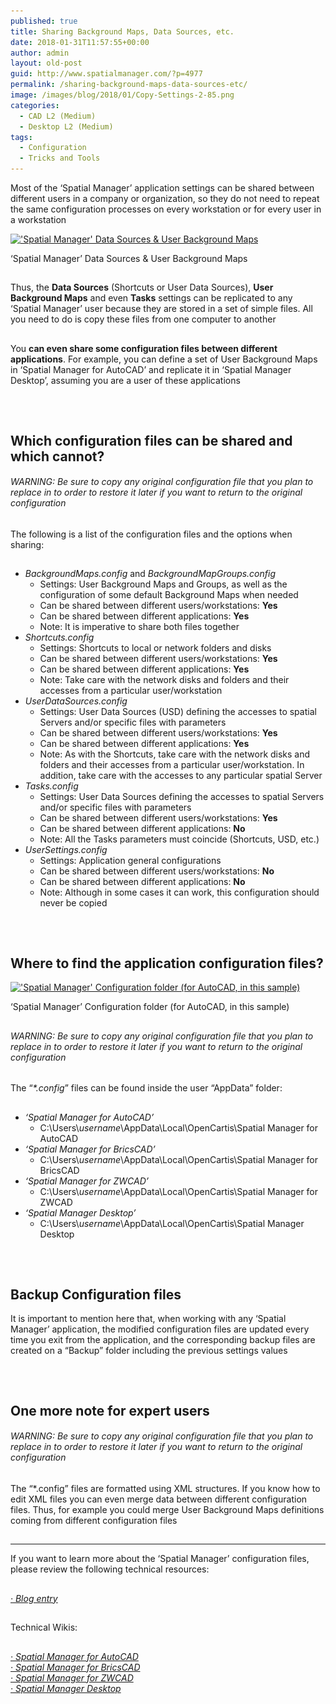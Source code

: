 ```yaml
---
published: true
title: Sharing Background Maps, Data Sources, etc.
date: 2018-01-31T11:57:55+00:00
author: admin
layout: old-post
guid: http://www.spatialmanager.com/?p=4977
permalink: /sharing-background-maps-data-sources-etc/
image: /images/blog/2018/01/Copy-Settings-2-85.png
categories:
  - CAD L2 (Medium)
  - Desktop L2 (Medium)
tags:
  - Configuration
  - Tricks and Tools
---
```

<p>
  Most of the &#8216;Spatial Manager&#8217; application settings can be shared between different users in a company or organization, so they do not need to repeat the same configuration processes on every workstation or for every user in a workstation
</p>

<p>
  <!--more-->
</p>

<div>
  <a href="/images/blog/2018/01/SPM-User-settings.png" target="_blank" rel="nofollow"><img src="/images/blog/2018/01/SPM-User-settings.png" alt="'Spatial Manager' Data Sources & User Background Maps" width="931" height="550" srcset="/images/blog/2018/01/SPM-User-settings.png 931w, /images/blog/2018/01/SPM-User-settings-300x177.png 300w, /images/blog/2018/01/SPM-User-settings-768x454.png 768w, /images/blog/2018/01/SPM-User-settings-624x369.png 624w" sizes="(max-width: 931px) 100vw, 931px" /></a>
  
  <p>
    &#8216;Spatial Manager&#8217; Data Sources & User Background Maps
  </p>
</div>

<h2>
</h2>

<p>
  Thus, the <strong>Data Sources</strong> (Shortcuts or User Data Sources), <strong>User Background Maps</strong> and even <strong>Tasks</strong> settings can be replicated to any &#8216;Spatial Manager&#8217; user because they are stored in a set of simple files. All you need to do is copy these files from one computer to another
</p>

<h2>
</h2>

<p>
  You <strong>can even share some configuration files between different applications</strong>. For example, you can define a set of User Background Maps in &#8216;Spatial Manager for AutoCAD&#8217; and replicate it in &#8216;Spatial Manager Desktop&#8217;, assuming you are a user of these applications
</p>

<h2>
</h2>

&nbsp;

<h2>
  Which configuration files can be shared and which cannot?
</h2>

<h6>
  <em>WARNING: Be sure to copy any original configuration file that you plan to replace in to order to restore it later if you want to return to the original configuration</em>
</h6>

<p>
  The following is a list of the configuration files and the options when sharing:
</p>

<h2>
</h2>

<ul>
  <li>
    <em>BackgroundMaps.config</em> and <em>BackgroundMapGroups.config</em> <ul>
      <li>
        Settings: User Background Maps and Groups, as well as the configuration of some default Background Maps when needed
      </li>
      <li>
        Can be shared between different users/workstations: <strong>Yes</strong>
      </li>
      <li>
        Can be shared between different applications: <strong>Yes</strong>
      </li>
      <li>
        Note: It is imperative to <span>share both files together</span>
      </li>
    </ul>
  </li>
  
  <li>
    <em>Shortcuts.config</em> <ul>
      <li>
        Settings: Shortcuts to local or network folders and disks
      </li>
      <li>
        Can be shared between different users/workstations: <strong>Yes</strong>
      </li>
      <li>
        Can be shared between different applications: <strong>Yes</strong>
      </li>
      <li>
        Note: Take care with the network disks and folders and their accesses from a particular user/workstation
      </li>
    </ul>
  </li>
  
  <li>
    <em>UserDataSources.config</em> <ul>
      <li>
        Settings: User Data Sources (USD) defining the accesses to spatial Servers and/or specific files with parameters
      </li>
      <li>
        Can be shared between different users/workstations: <strong>Yes</strong>
      </li>
      <li>
        Can be shared between different applications: <strong>Yes</strong>
      </li>
      <li>
        Note: As with the Shortcuts, take care with the network disks and folders and their accesses from a particular user/workstation. In addition, take care with the accesses to any particular spatial Server
      </li>
    </ul>
  </li>
  
  <li>
    <em>Tasks.config</em> <ul>
      <li>
        Settings: User Data Sources defining the accesses to spatial Servers and/or specific files with parameters
      </li>
      <li>
        Can be shared between different users/workstations: <strong>Yes</strong>
      </li>
      <li>
        Can be shared between different applications: <strong>No</strong>
      </li>
      <li>
        Note: All the Tasks parameters must coincide (Shortcuts, USD, etc.)
      </li>
    </ul>
  </li>
  
  <li>
    <em>UserSettings.config</em> <ul>
      <li>
        Settings: Application general configurations
      </li>
      <li>
        Can be shared between different users/workstations: <strong>No</strong>
      </li>
      <li>
        Can be shared between different applications: <strong>No</strong>
      </li>
      <li>
        Note: Although in some cases it can work, this configuration <span>should never be copied</span>
      </li>
    </ul>
  </li>
</ul>

<h2>
</h2>

&nbsp;

<h2>
  Where to find the application configuration files?
</h2>

<div>
  <a href="/images/blog/2018/01/SPM-Application-Config-folder.png" target="_blank" rel="nofollow"><img src="/images/blog/2018/01/SPM-Application-Config-folder.png" alt="'Spatial Manager' Configuration folder (for AutoCAD, in this sample)" width="668" height="293" srcset="/images/blog/2018/01/SPM-Application-Config-folder.png 668w, /images/blog/2018/01/SPM-Application-Config-folder-300x132.png 300w, /images/blog/2018/01/SPM-Application-Config-folder-624x274.png 624w" sizes="(max-width: 668px) 100vw, 668px" /></a>
  
  <p>
    &#8216;Spatial Manager&#8217; Configuration folder (for AutoCAD, in this sample)
  </p>
</div>

<h2>
</h2>

<h6>
  <em>WARNING: Be sure to copy any original configuration file that you plan to replace in to order to restore it later if you want to return to the original configuration</em>
</h6>

<h2>
</h2>

<p>
  The &#8220;<em>*.config</em>&#8221; files can be found inside the user &#8220;AppData&#8221; folder:
</p>

<h2>
</h2>

<ul>
  <li>
    <em>&#8216;Spatial Manager for AutoCAD&#8217;</em> <ul>
      <li>
        C:\Users\<span><em>username</em></span>\AppData\Local\OpenCartis\Spatial Manager for AutoCAD
      </li>
    </ul>
  </li>
  
  <li>
    <em>&#8216;Spatial Manager for BricsCAD&#8217;</em> <ul>
      <li>
        C:\Users\<span><em>username</em></span>\AppData\Local\OpenCartis\Spatial Manager for BricsCAD
      </li>
    </ul>
  </li>
  
  <li>
    <em>&#8216;Spatial Manager for ZWCAD&#8217;</em> <ul>
      <li>
        C:\Users\<span><em>username</em></span>\AppData\Local\OpenCartis\Spatial Manager for ZWCAD
      </li>
    </ul>
  </li>
  
  <li>
    <em>&#8216;Spatial Manager Desktop&#8217;</em> <ul>
      <li>
        C:\Users\<span><em>username</em></span>\AppData\Local\OpenCartis\Spatial Manager Desktop
      </li>
    </ul>
  </li>
</ul>

<h2>
</h2>

&nbsp;

<h2>
  Backup Configuration files
</h2>

<p>
  It is important to mention here that, when working with any &#8216;Spatial Manager&#8217; application, the modified configuration files are updated every time you exit from the application, and the corresponding backup files are created on a &#8220;Backup&#8221; folder including the previous settings values
</p>

<h2>
</h2>

&nbsp;

<h2>
  One more note for expert users
</h2>

<h6>
  <em>WARNING: Be sure to copy any original configuration file that you plan to replace in to order to restore it later if you want to return to the original configuration</em>
</h6>

<p>
  The &#8220;*.config&#8221; files are formatted using XML structures. If you know how to edit XML files you can even merge data between different configuration files. Thus, for example you could merge User Background Maps definitions coming from different configuration files
</p>

<h2>
</h2>

* * *

<p>
  If you want to learn more about the &#8216;Spatial Manager&#8217; configuration files, please review the following technical resources:
</p>

<h2>
</h2>

<p>
  <a href="http://www.spatialmanager.com/applications-configuration-files-backup-copy/" target="_blank" rel="nofollow"><em>· Blog entry</em></a>
</p>

<h2>
</h2>

<p>
  Technical Wikis:
</p>

<h2>
</h2>

<p>
  <em><a href="http://wiki.spatialmanager.com/index.php/Spatial_Manager™_for_AutoCAD_-_FAQs:_Interface#Configuration_files" target="_blank" rel="nofollow">· Spatial Manager for AutoCAD</a></em><br /> <a href="http://wiki.spatialmanager.com/index.php/Spatial_Manager™_for_BricsCAD_-_FAQs:_Interface#Configuration_files" target="_blank" rel="nofollow"><em>· Spatial Manager for BricsCAD<br /> </em></a><em><a href="http://wiki.spatialmanager.com/index.php/Spatial_Manager™_for_ZWCAD_-_FAQs:_Interface#Configuration_files" target="_blank" rel="nofollow">· Spatial Manager for ZWCAD<br /> </a><a href="http://wiki.spatialmanager.com/index.php/Spatial_Manager_Desktop™_-_FAQs:_Interface#Configuration_files" target="_blank" rel="nofollow">· Spatial Manager Desktop</a></em>
</p>